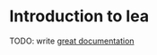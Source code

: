 # Introduction to lea

TODO: write [great documentation](http://jacobian.org/writing/what-to-write/)
